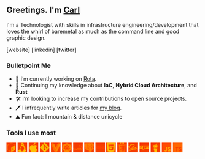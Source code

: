 ## Greetings. I'm [Carl](https://carl.hoyer.ca "Carl Hoyer's website")

I'm a Technologist with skills in infrastructure engineering/development that loves the whirl of baremetal as much as the command line and good graphic design.

[website] [linkedin] [twitter]

### Bulletpoint Me

- 🔭 I’m currently working on [Rota](https://github.com/PlayRota).
- 🤔 Continuing my knowledge about **IaC**, **Hybrid Cloud Architecture**, and **Rust**
- 🛠️ I’m looking to increase my contributions to open source projects.
- 🖊️ I infrequently write articles for [my blog](https://carl.hoyer.ca).
- ⛰️ Fun fact: I mountain & distance unicycle

### Tools I use most

<p align="left">
<img src="https://raw.githubusercontent.com/devicons/devicon/master/icons/bash/bash-original.svg" alt="bash" style="filter: invert(74%) sepia(83%) saturate(2067%) hue-rotate(0deg) brightness(102%) contrast(107%);" width="25" height="25" />
<img src="https://raw.githubusercontent.com/devicons/devicon/master/icons/linux/linux-plain.svg" alt="linux" style="filter: invert(74%) sepia(83%) saturate(2067%) hue-rotate(0deg) brightness(102%) contrast(107%);" width="25" height="25" />
<img src="https://raw.githubusercontent.com/devicons/devicon/master/icons/apple/apple-original.svg" alt="apple" style="filter: invert(74%) sepia(83%) saturate(2067%) hue-rotate(0deg) brightness(102%) contrast(107%);" width="25" height="25" />
<img src="https://raw.githubusercontent.com/devicons/devicon/master/icons/git/git-plain.svg" alt="git" style="filter: invert(74%) sepia(83%) saturate(2067%) hue-rotate(0deg) brightness(102%) contrast(107%);" width="25" height="25" />
<img src="https://raw.githubusercontent.com/devicons/devicon/master/icons/vagrant/vagrant-original.svg" alt="vagrant" style="filter: invert(74%) sepia(83%) saturate(2067%) hue-rotate(0deg) brightness(102%) contrast(107%);" width="25" height="25" />
<img src="https://raw.githubusercontent.com/devicons/devicon/master/icons/kubernetes/kubernetes-plain.svg" alt="Kubernetes" style="filter: invert(74%) sepia(83%) saturate(2067%) hue-rotate(0deg) brightness(102%) contrast(107%);" width="25" height="25" />
<img src="https://raw.githubusercontent.com/devicons/devicon/master/icons/mysql/mysql-original-wordmark.svg" alt="mysql" style="filter: invert(74%) sepia(83%) saturate(2067%) hue-rotate(0deg) brightness(102%) contrast(107%);" width="25" height="25" />
<img src="https://raw.githubusercontent.com/devicons/devicon/master/icons/postgresql/postgresql-original.svg" alt="postgresql" style="filter: invert(74%) sepia(83%) saturate(2067%) hue-rotate(0deg) brightness(102%) contrast(107%);" width="25" height="25" />
<img src="https://raw.githubusercontent.com/devicons/devicon/master/icons/nginx/nginx-original.svg" alt="nginx" style="filter: invert(74%) sepia(83%) saturate(2067%) hue-rotate(0deg) brightness(102%) contrast(107%);" width="25" height="25" />
<img src="https://raw.githubusercontent.com/devicons/devicon/master/icons/html5/html5-original.svg" alt="html5" style="filter: invert(74%) sepia(83%) saturate(2067%) hue-rotate(0deg) brightness(102%) contrast(107%);" width="25" height="25" />
<img src="https://raw.githubusercontent.com/devicons/devicon/master/icons/css3/css3-original-wordmark.svg" alt="css3" style="filter: invert(74%) sepia(83%) saturate(2067%) hue-rotate(0deg) brightness(102%) contrast(107%);" width="25" height="25" />
<img src="https://raw.githubusercontent.com/devicons/devicon/master/icons/sass/sass-original.svg" alt="sass" style="filter: invert(74%) sepia(83%) saturate(2067%) hue-rotate(0deg) brightness(102%) contrast(107%);" width="25" height="25" />
<img src="https://raw.githubusercontent.com/devicons/devicon/master/icons/npm/npm-original-wordmark.svg" alt="npm" style="filter: invert(74%) sepia(83%) saturate(2067%) hue-rotate(0deg) brightness(102%) contrast(107%);" width="25" height="25" />
<img src="https://raw.githubusercontent.com/devicons/devicon/master/icons/gulp/gulp-plain.svg" alt="gulp" style="filter: invert(74%) sepia(83%) saturate(2067%) hue-rotate(0deg) brightness(102%) contrast(107%);" width="25" height="25" />
<img src="https://raw.githubusercontent.com/devicons/devicon/master/icons/javascript/javascript-original.svg" style="filter: invert(74%) sepia(83%) saturate(2067%) hue-rotate(0deg) brightness(102%) contrast(107%);" alt="javascript" width="25" height="25" />
<img src="https://raw.githubusercontent.com/devicons/devicon/master/icons/typescript/typescript-original.svg" style="filter: invert(74%) sepia(83%) saturate(2067%) hue-rotate(0deg) brightness(102%) contrast(107%);" alt="typescript" width="25" height="25" />
</p>